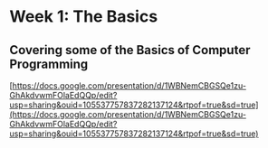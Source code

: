 ﻿# Week 1: The Basics

## Covering some of the Basics of Computer Programming

[https://docs.google.com/presentation/d/1WBNemCBGSQe1zu-GhAkdvwmFOlaEdQQp/edit?usp=sharing&ouid=105537757837282137124&rtpof=true&sd=true](https://docs.google.com/presentation/d/1WBNemCBGSQe1zu-GhAkdvwmFOlaEdQQp/edit?usp=sharing&ouid=105537757837282137124&rtpof=true&sd=true)
